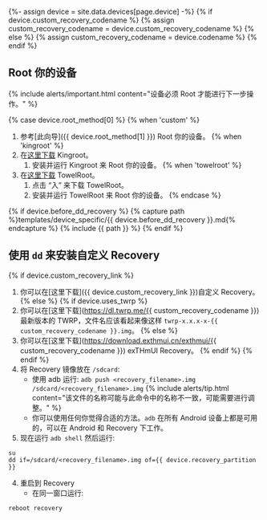 {%- assign device = site.data.devices[page.device] -%}
{% if device.custom_recovery_codename %}
{% assign custom_recovery_codename = device.custom_recovery_codename %}
{% else %}
{% assign custom_recovery_codename = device.codename %}
{% endif %}

## Root 你的设备

{% include alerts/important.html content="设备必须 Root 才能进行下一步操作。" %}

{% case device.root_method[0] %}
{% when 'custom' %}
1. 参考[此向导]({{ device.root_method[1] }}) Root 你的设备。
{% when 'kingroot' %}
1. 在[这里下载](https://kingroot.net/) Kingroot。
   1. 安装并运行 Kingroot 来 Root 你的设备。
{% when 'towelroot' %}
1. 在[这里下载](https://towelroot.com/) TowelRoot。
   1. 点击 “入” 来下载 TowelRoot。
   2. 安装并运行 TowelRoot 来 Root 你的设备。
{% endcase %}

{% if device.before_dd_recovery %}
{% capture path %}templates/device_specific/{{ device.before_dd_recovery }}.md{% endcapture %}
{% include {{ path }} %}
{% endif %}

## 使用 `dd` 来安装自定义 Recovery

{% if device.custom_recovery_link %}
1. 你可以在[这里下载]({{ device.custom_recovery_link }})自定义 Recovery。
{% else %}
{% if device.uses_twrp %}
1. 你可以在[这里下载](https://dl.twrp.me/{{ custom_recovery_codename }})最新版本的 TWRP，文件名应该看起来像这样 `twrp-x.x.x-x-{{ custom_recovery_codename }}.img`。
{% else %}
1. 你可以在[这里下载](https://download.exthmui.cn/exthmui/{{ custom_recovery_codename }}) exTHmUI Recovery。
{% endif %}
{% endif %}
2. 将 Recovery 镜像放在 `/sdcard`:
   * 使用 adb 运行: `adb push <recovery_filename>.img /sdcard/<recovery_filename>.img`
    {% include alerts/tip.html content="该文件的名称可能与此命令中的名称不一致，可能需要进行调整。" %}
   * 你可以使用任何你觉得合适的方法。`adb` 在所有 Android 设备上都是可用的，可以在 Android 和 Recovery 下工作。
3. 现在运行 `adb shell` 然后运行:
```
su
dd if=/sdcard/<recovery_filename>.img of={{ device.recovery_partition }}
```
4. 重启到 Recovery
    * 在同一窗口运行:
```
reboot recovery
```
